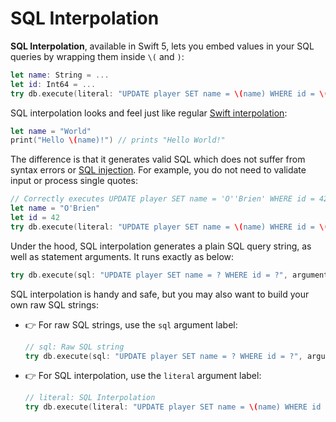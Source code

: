 SQL Interpolation
=================

**SQL Interpolation**, available in Swift 5, lets you embed values in your SQL queries by wrapping them inside `\(` and `)`:

```swift
let name: String = ...
let id: Int64 = ...
try db.execute(literal: "UPDATE player SET name = \(name) WHERE id = \(id)")
```

SQL interpolation looks and feel just like regular [Swift interpolation]:

```swift
let name = "World"
print("Hello \(name)!") // prints "Hello World!"
```

The difference is that it generates valid SQL which does not suffer from syntax errors or [SQL injection]. For example, you do not need to validate input or process single quotes:

```swift
// Correctly executes UPDATE player SET name = 'O''Brien' WHERE id = 42
let name = "O'Brien"
let id = 42
try db.execute(literal: "UPDATE player SET name = \(name) WHERE id = \(id)")
```

Under the hood, SQL interpolation generates a plain SQL query string, as well as statement arguments. It runs exactly as below:

```swift
try db.execute(sql: "UPDATE player SET name = ? WHERE id = ?", arguments: [name, id])
```

SQL interpolation is handy and safe, but you may also want to build your own raw SQL strings:

- :point_right: For raw SQL strings, use the `sql` argument label:

    ```swift
    // sql: Raw SQL string
    try db.execute(sql: "UPDATE player SET name = ? WHERE id = ?", arguments: [name, id])
    ```

- :point_right: For SQL interpolation, use the `literal` argument label:

    ```swift
    // literal: SQL Interpolation
    try db.execute(literal: "UPDATE player SET name = \(name) WHERE id = \(id)")
    ```


[Swift interpolation]: https://docs.swift.org/swift-book/LanguageGuide/StringsAndCharacters.html#ID292
[SQL injection]: ../README.md#avoiding-sql-injection
